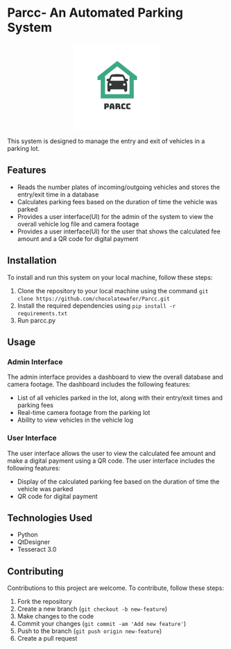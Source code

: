 

# Parcc- An Automated Parking System

<p align="center">
  <img src="logo.png" alt="image_description">
</p>
This system is designed to manage the entry and exit of vehicles in a parking lot.

## Features

- Reads the number plates of incoming/outgoing vehicles and stores the entry/exit time in a database
- Calculates parking fees based on the duration of time the vehicle was parked
- Provides a user interface(UI) for the admin of the system to view the overall vehicle log file and camera footage
- Provides a user interface(UI) for the user that shows the calculated fee amount and a QR code for digital payment

## Installation

To install and run this system on your local machine, follow these steps:

1. Clone the repository to your local machine using the command `git clone https://github.com/chocolatewafer/Parcc.git`
2. Install the required dependencies using `pip install -r requirements.txt`
3. Run parcc.py

## Usage

### Admin Interface

The admin interface provides a dashboard to view the overall database and camera footage. The dashboard includes the following features:

- List of all vehicles parked in the lot, along with their entry/exit times and parking fees
- Real-time camera footage from the parking lot
- Ability to view vehicles in the vehicle log

### User Interface

The user interface allows the user to view the calculated fee amount and make a digital payment using a QR code. The user interface includes the following features:

- Display of the calculated parking fee based on the duration of time the vehicle was parked
- QR code for digital payment

## Technologies Used

- Python
- QtDesigner
- Tesseract 3.0

## Contributing

Contributions to this project are welcome. To contribute, follow these steps:

1. Fork the repository
2. Create a new branch (`git checkout -b new-feature`)
3. Make changes to the code
4. Commit your changes (`git commit -am 'Add new feature'`)
5. Push to the branch (`git push origin new-feature`)
6. Create a pull request
